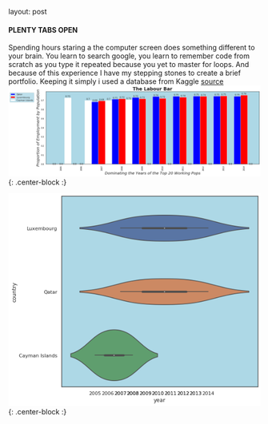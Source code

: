 layout: post
#### PLENTY TABS OPEN
Spending hours staring a the computer screen does something different to your brain. You learn to search google, you learn to remember 
code from scratch as you type it repeated because you yet to master for loops. And because of this experience I have my stepping stones to create a brief portfolio. 
Keeping it simply i used a database from Kaggle [source](https://www.kaggle.com/jboysen/penn-world-table#PWT.csv)
![barchzz](https://raw.githubusercontent.com/geraldm24/geraldm24.github.io/master/img/barchart.png){: .center-block :}

![viochzz](https://raw.githubusercontent.com/geraldm24/geraldm24.github.io/master/img/violinchart.png){: .center-block :}
